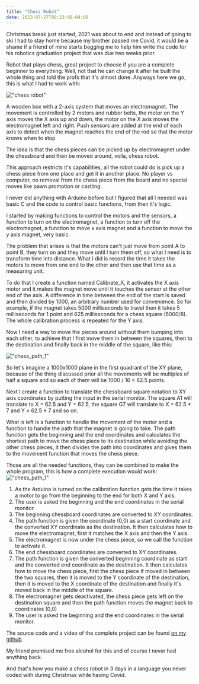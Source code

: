 ```yaml
---
title: "Chess Robot"
date: 2023-07-27T00:23:00-04:00
---
```


Christmas break just started, 2021 was about to end and instead of going to ski I had to stay home because my brother passed me Covid, it would be a shame if a friend of mine starts begging me to help him write the code for his robotics graduation project that was due two weeks prior.

Robot that plays chess, great project to choose if you are a complete beginner to everything. Well, not that he can change it after he built the whole thing and told the profs that it's almost done.
Anyways here we go, this is what I had to work with:

!["chess robot"](/chess_robot.jpeg)

A wooden box with a 2-axis system that moves an electromagnet. The movement is controlled by 2 motors and rubber belts, the motor on the Y axis moves the X axis up and down, the motor on the X axis moves the electromagnet left and right. Push sensors are added at the end of each axis to detect when the magnet reaches the end of the rod so that the motor knows when to stop.

The idea is that the chess pieces can be picked up by electromagnet under the chessboard and then be moved around, voila, chess robot.

This approach restricts it's capabilities, all the robot could do is pick up a chess piece from one place and get it in another place. No player vs computer, no removal from the chess piece from the board and no special moves like pawn promotion or castling. 

I never did anything with Arduino before but I figured that all I needed was basic C and the code to control basic functions, from then it's logic.

I started by making functions to control the motors and the sensors, a function to turn on the electromagnet, a function to turn off the electromagnet, a function to move x axis magnet and a function to move the y axis magnet, very basic.

The problem that arises is that the motors can't just move from point A to point B, they turn on and they move until I turn them off, so what I need is to transform time into distance. What I did is record the time it takes the motors to move from one end to the other and then use that time as a measuring unit. 

To do that I create a function named Calibrate_X, it activates the X axis motor and it makes the magnet move until it touches the sensor at the other end of the axis. A difference in time between the end of the start is saved and then divided by 1000, an arbitrary number used for convenience.
So for example, if the magnet takes 5000 milliseconds to travel then it takes 5 milliseconds for 1 point and 625 milliseconds for a chess square (5000/8).
The whole calibration process is repeated for the Y axis.

Now I need a way to move the pieces around without them bumping into each other, to achieve that I first move them in between the squares, then to the destination and finally back in the middle of the square, like this:

!["chess_path_1"](/chess_path1.jpeg)

So let's imagine a 1000x1000 plane in the first quadrant of the XY plane, because of the thing discussed prior all the movements will be multiples of half a square and so each of them will be 1000 / 16 = 62.5 points.

Next I create a function to translate the chessboard square notation to XY axis coordinates by putting the input in the serial monitor. The square A1 will translate to X = 62.5 and Y = 62.5, the square G7 will translate to X = 62.5 * 7 and Y = 62.5 * 7 and so on.

What is left is a function to handle the movement of the motor and a function to handle the path that the magnet is going to take. The path function gets the beginning and the end coordinates and calculates the shortest path to move the chess piece to its destination while avoiding the other chess pieces, it then divides the path into coordinates and gives them to the movement function that moves the chess piece.

Those are all the needed functions, they can be combined to make the whole program, this is how a complete execution would work:
!["chess_path_1"](/chess_path2.jpeg)
1. As the Arduino is turned on the calibration function gets the time it takes a motor to go from the beginning to the end for both X and Y axis.
2. The user is asked the beginning and the end coordinates in the serial monitor.
3. The beginning chessboard coordinates are converted to XY coordinates.
4. The path function is given the coordinate (0,0) as a start coordinate and the converted XY coordinate as the destination. It then calculates how to move the electromagnet, first it matches the X axis and then the Y axis.
5. The electromagnet is now under the chess piece, so we call the function to activate it.
6. The end chessboard coordinates are converted to XY coordinates.
7. The path function is given the converted beginning coordinate as start and the converted end coordinate as the destination. It then calculates how to move the chess piece, first the chess piece if moved in between the two squares, then it is moved to the Y coordinate of the destination, then it is moved to the X coordinate of the destination and finally it's moved back in the middle of the square.
9. The electromagnet gets deactivated, the chess piece gets left on the destination square and then the path function moves the magnet back to coordinates (0,0)
10. The user is asked the beginning and the end coordinates in the serial monitor.

The source code and a video of the complete project can be found [on my github](https://github.com/bskdany/ChessMagnetRobot).

My friend promised me free alcohol for this and of course I never had anything back.

And that's how you make a chess robot in 3 days in a language you never coded with during Christmas while having Covid.